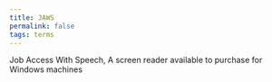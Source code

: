 ```yaml
---
title: JAWS
permalink: false
tags: terms
---
```

Job Access With Speech, A screen reader available to purchase for Windows machines